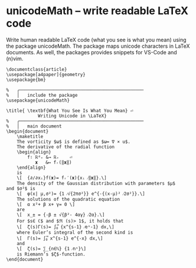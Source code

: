 # unicodeMath – write readable LaTeX code

Write human readable LaTeX code (what you see is what you mean) using the package unicodeMath.
The package maps unicode characters in LaTeX documents.
As well, the packages provides snippets for VS-Code and (n)vim.

	\documentclass{article}
	\usepackage[a4paper]{geometry}
	\usepackage{bm}

	%	╭───────────────────────────────────────────────
	%	│	include the package
	\usepackage{unicodeMath}

	\title{	\textbf{What You See Is What You Mean} ⏎
				Writing Unicode in \LaTeX}
	%	╭───────────────────────────────────────────────
	%	│	main document
	\begin{document}
		\maketitle
		The vorticity $ω$ is defined as $ω≔ ∇ × u$.
		The derivative of the radial function
		\begin{align}
			f∶ ℝᵈ₊ &→ ℝ₊	⏎
			   𝐱   &↦ fᵣ(‖𝐱‖)
		\end{align}
		is
		\[	{∂∕∂xᵢ}f(𝐱)= fᵣ′(𝐱){xᵢ ⁄‖𝐱‖}.\]
		The density of the Gaussian distribution with parameters $μ$ and $σ²$ is
		\[	φ(x| μ,σ²)= {1 ⁄√{2πσ²}} e^{-{(x-μ)² ⁄2σ²}}.\]
		The solutions of the quadratic equation
		\[	α x²+ β x+ γ= 0 \]
		are
		\[	x_± = {-β ± √{β²- 4αγ} ⁄2α}.\]
		For $s∈ ℂ$ and $ℜ (s)> 1$, it holds that
		\[	ζ(s)Γ(s)= ∫₀᪲ {x^{s-1} ⁄eˣ-1} ⅾx,\]
		where Euler’s integral of the second kind is
		\[	Γ(s)= ∫₀᪲ x^{s-1} e^{-x} ⅾx,\]
		and
		\[	ζ(s)= ∑_{n∈ℕ} {1 ⁄nˢ}\]
		is Riemann’s $ζ$‑function.
	\end{document}
